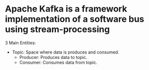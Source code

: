 # Apache Kafka is a framework implementation of a software bus using stream-processing

3 Main Entities:

- Topic: Space where data is produces and consumed.
  - Producer: Produces data to topic.
  - Consumer: Consumes data from topic.
